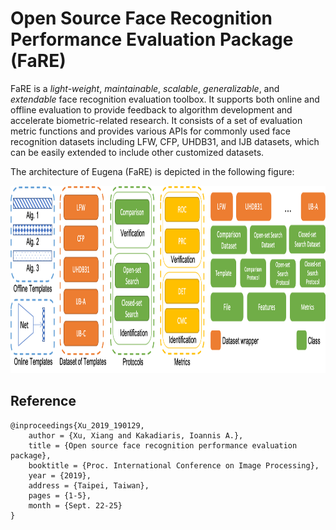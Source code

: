 # Open Source Face Recognition Performance Evaluation Package (FaRE)

FaRE is a *light-weight*, *maintainable*, *scalable*, *generalizable*, and *extendable* face recognition evaluation toolbox. It supports both online and offline evaluation to provide feedback to algorithm development and accelerate biometric-related research.
It consists of a set of evaluation metric functions and provides various APIs for commonly used face recognition datasets including LFW, CFP, UHDB31, and IJB datasets, which can be easily extended to include other customized datasets. 

The architecture of Eugena (FaRE) is depicted in the following figure:

<p align="center">
<img src="./docs/FaRE-Overview.png" height="300"/>
</p>

## Reference
```
@inproceedings{Xu_2019_190129,
	author = {Xu, Xiang and Kakadiaris, Ioannis A.},
	title = {Open source face recognition performance evaluation package},
	booktitle = {Proc. International Conference on Image Processing},
	year = {2019},
	address = {Taipei, Taiwan},
	pages = {1-5},
	month = {Sept. 22-25}
}
```
